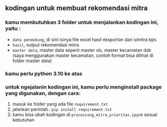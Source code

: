 ## kodingan untuk membuat rekomendasi mitra

### kamu membutuhkan 3 folder untuk menjalankan kodingan ini, yaitu :

- `data pendukung`, di sini isinya file excel hasil eksportan dari simitra bps
- `hasil`, output rekomendasi mitra
- `master data`, master data seperti master sls, master kecamatan dsb (saya menggunakan master kecamatan, contoh format bisa dilihat di folder master data)

### kamu perlu python 3.10 ke atas

### untuk ngejalanin kodingan ini, kamu perlu menginstall package yang digunakan, dengan cara:

1. masuk ke folder yang ada file `requirement.txt`
2. jalankan perintah :
   `pip install requirement.txt`
3. kamu bisa ubah kodingan di `processing_mitra_prioritas.ipynb` sesuai kebutuhan
